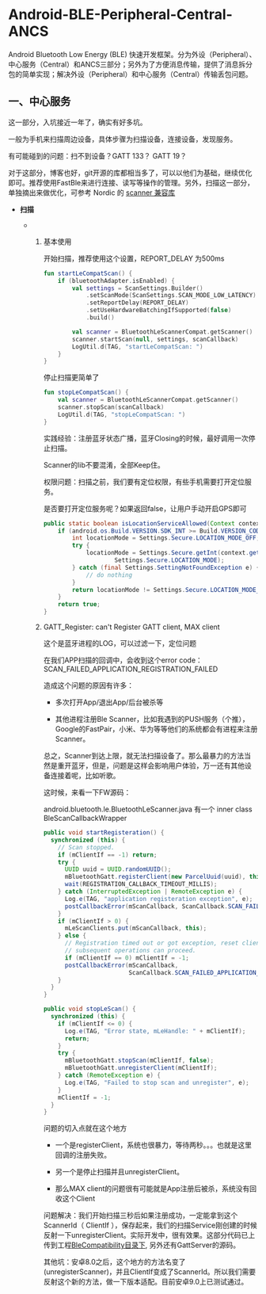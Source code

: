 # Android-BLE-Peripheral-Central-ANCS
Android Bluetooth Low Energy (BLE) 快速开发框架。分为外设（Peripheral）、中心服务（Central）和ANCS三部分；另外为了方便消息传输，提供了消息拆分包的简单实现；解决外设（Peripheral）和中心服务（Central）传输丢包问题。



## 一、中心服务

这一部分，入坑接近一年了，确实有好多坑。

一般为手机来扫描周边设备，具体步骤为扫描设备，连接设备，发现服务。

有可能碰到的问题：扫不到设备？GATT 133？  GATT 19？

对于这部分，博客也好，git开源的库都相当多了，可以以他们为基础，继续优化即可。推荐使用FastBle来进行连接、读写等操作的管理。另外，扫描这一部分，单独摘出来做优化，可参考 Nordic 的 [scanner 兼容库](https://github.com/NordicSemiconductor/Android-Scanner-Compat-Library)

* **扫描**

  * 1. 基本使用

       开始扫描，推荐使用这个设置，REPORT_DELAY 为500ms

       ```kotlin
       fun startLeCompatScan() {
           if (bluetoothAdapter.isEnabled) {
               val settings = ScanSettings.Builder()
                   .setScanMode(ScanSettings.SCAN_MODE_LOW_LATENCY)
                   .setReportDelay(REPORT_DELAY)
                   .setUseHardwareBatchingIfSupported(false)
                   .build()

               val scanner = BluetoothLeScannerCompat.getScanner()
               scanner.startScan(null, settings, scanCallback)
               LogUtil.d(TAG, "startLeCompatScan: ")
           }
       }
       ```

       停止扫描更简单了

       ```kotlin
       fun stopLeCompatScan() {
           val scanner = BluetoothLeScannerCompat.getScanner()
           scanner.stopScan(scanCallback)
           LogUtil.d(TAG, "stopLeCompatScan: ")
       }
       ```

       实践经验：注册蓝牙状态广播，蓝牙Closing的时候，最好调用一次停止扫描。

       Scanner的lib不要混淆，全部Keep住。

       权限问题：扫描之前，我们要有定位权限，有些手机需要打开定位服务。

       是否要打开定位服务呢？如果返回false，让用户手动开启GPS即可

       ```java
       public static boolean isLocationServiceAllowed(Context context) {
           if (android.os.Build.VERSION.SDK_INT >= Build.VERSION_CODES.M) {
               int locationMode = Settings.Secure.LOCATION_MODE_OFF;
               try {
                   locationMode = Settings.Secure.getInt(context.getContentResolver(),
                           Settings.Secure.LOCATION_MODE);
               } catch (final Settings.SettingNotFoundException e) {
                   // do nothing
               }
               return locationMode != Settings.Secure.LOCATION_MODE_OFF;
           }
           return true;
       }
       ```

    2. GATT_Register: can't Register GATT client, MAX client

       这个是蓝牙进程的LOG，可以过滤一下，定位问题

       在我们APP扫描的回调中，会收到这个error code： SCAN_FAILED_APPLICATION_REGISTRATION_FAILED

       造成这个问题的原因有许多：

       * 多次打开App/退出App/后台被杀等

       * 其他进程注册Ble Scanner，比如我遇到的PUSH服务（个推），Google的FastPair，小米、华为等等他们的系统都会有进程来注册Scanner。

       总之，Scanner到达上限，就无法扫描设备了。那么最暴力的方法当然是重开蓝牙，但是，问题是这样会影响用户体验，万一还有其他设备连接着呢，比如听歌。

       这时候，来看一下FW源码：

       android.bluetooth.le.BluetoothLeScanner.java 有一个 inner class BleScanCallbackWrapper

       ```java
       public void startRegisteration() {
         synchronized (this) {
           // Scan stopped.
           if (mClientIf == -1) return;
           try {
             UUID uuid = UUID.randomUUID();
             mBluetoothGatt.registerClient(new ParcelUuid(uuid), this);
             wait(REGISTRATION_CALLBACK_TIMEOUT_MILLIS);
           } catch (InterruptedException | RemoteException e) {
             Log.e(TAG, "application registeration exception", e);
             postCallbackError(mScanCallback, ScanCallback.SCAN_FAILED_INTERNAL_ERROR);
           }
           if (mClientIf > 0) {
             mLeScanClients.put(mScanCallback, this);
           } else {
             // Registration timed out or got exception, reset clientIf to -1 so no
             // subsequent operations can proceed.
             if (mClientIf == 0) mClientIf = -1;
             postCallbackError(mScanCallback,
                               ScanCallback.SCAN_FAILED_APPLICATION_REGISTRATION_FAILED);
           }
         }
       }

       public void stopLeScan() {
         synchronized (this) {
           if (mClientIf <= 0) {
             Log.e(TAG, "Error state, mLeHandle: " + mClientIf);
             return;
           }
           try {
             mBluetoothGatt.stopScan(mClientIf, false);
             mBluetoothGatt.unregisterClient(mClientIf);
           } catch (RemoteException e) {
             Log.e(TAG, "Failed to stop scan and unregister", e);
           }
           mClientIf = -1;
         }
       }
       ```

       问题的切入点就在这个地方

       * 一个是registerClient，系统也很暴力，等待两秒。。。也就是这里回调的注册失败。

       * 另一个是停止扫描并且unregisterClient。
       * 那么MAX client的问题很有可能就是App注册后被杀，系统没有回收这个Client

       问题解决：我们开始扫描三秒后如果注册成功，一定能拿到这个ScannerId（ ClientIf ），保存起来，我们的扫描Service刚创建的时候反射一下unregisterClient。实际开发中，很有效果。这部分代码已上传到工程[BleCompatibility目录下](https://github.com/liuqingdada/Android-BLE-Peripheral-Central-ANCS/tree/master/BleCompatibility), 另外还有GattServer的源码。

       其他坑：安卓8.0之后，这个地方的方法名变了(unregisterScanner)，并且ClientIf变成了ScannerId。所以我们需要反射这个新的方法，做一下版本适配。目前安卓9.0上已测试通过。

